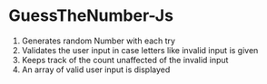 # GuessTheNumber-Js
1. Generates random Number with each try
2. Validates the user input in case letters like invalid input is given
3. Keeps track of the count unaffected of the invalid input
4. An array of valid user input is displayed

